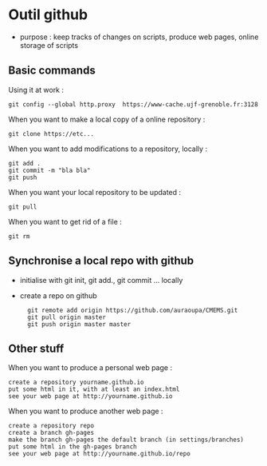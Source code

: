 # Outil github #

  * purpose : keep tracks of changes on scripts, produce web pages, online storage of scripts

## Basic commands ##

Using it at work :

    git config --global http.proxy  https://www-cache.ujf-grenoble.fr:3128

When you want to make a local copy of a online repository :

    git clone https://etc...

When you want to add modifications to a repository, locally :

    git add .
    git commit -m "bla bla"
    git push
 
When you want your local repository to be updated :

    git pull

When you want to get rid of a file :

    git rm
    
## Synchronise a local repo with github

 * initialise with git init, git add., git commit ... locally
 * create a repo on github
 
         git remote add origin https://github.com/auraoupa/CMEMS.git 
         git pull origin master 
         git push origin master master
         
    
     
## Other stuff ##

When you want to produce a personal web page :

    create a repository yourname.github.io
    put some html in it, with at least an index.html
    see your web page at http://yourname.github.io
 
When you want to produce another web page :

    create a repository repo
    create a branch gh-pages
    make the branch gh-pages the default branch (in settings/branches)
    put some html in the gh-pages branch
    see your web page at http://yourname.github.io/repo
